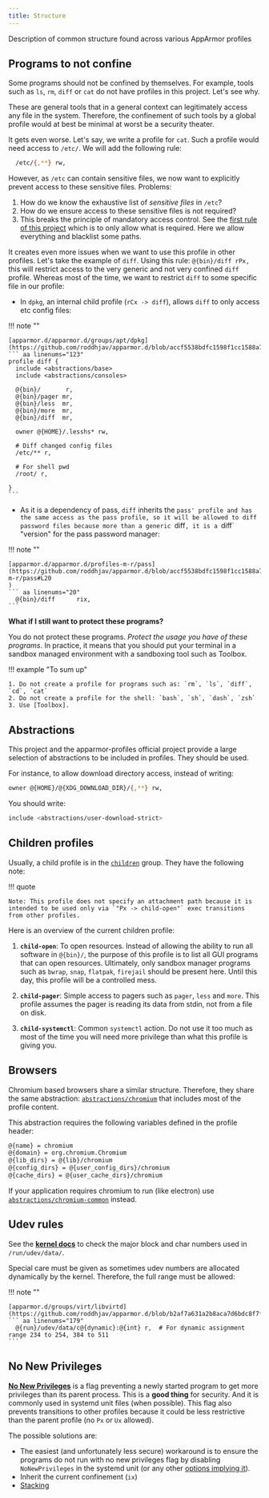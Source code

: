 ```yaml
---
title: Structure
---
```


Description of common structure found across various AppArmor profiles


## Programs to not confine

Some programs should not be confined by themselves. For example, tools such as `ls`, `rm`, `diff` or `cat` do not have profiles in this project. Let's see why.

These are general tools that in a general context can legitimately access any file in the system. Therefore, the confinement of such tools by a global profile would at best be minimal at worst be a security theater.

It gets even worse. Let's say, we write a profile for `cat`. Such a profile would need access to `/etc/`. We will add the following rule:
```sh
  /etc/{,**} rw,
```

However, as `/etc` can contain sensitive files, we now want to explicitly prevent access to these sensitive files. Problems:

1. How do we know the exhaustive list of *sensitive files* in `/etc`?
2. How do we ensure access to these sensitive files is not required?
3. This breaks the principle of mandatory access control.
   See the [first rule of this project](index.md#project-rules) which is to only allow
   what is required. Here we allow everything and blacklist some paths.

It creates even more issues when we want to use this profile in other profiles. Let's take the example of `diff`. Using this rule: `@{bin}/diff rPx,` this will restrict access to the very generic and not very confined `diff` profile. Whereas most of the time, we want to restrict `diff` to some specific file in our profile:

* In `dpkg`, an internal child profile (`rCx -> diff`), allows `diff` to only access etc config files:

!!! note ""

    [apparmor.d/apparmor.d/groups/apt/dpkg](https://github.com/roddhjav/apparmor.d/blob/accf5538bdfc1598f1cc1588a7118252884df50c/apparmor.d/groups/apt/dpkg#L123)
    ``` aa linenums="123"
    profile diff {
      include <abstractions/base>
      include <abstractions/consoles>

      @{bin}/       r,
      @{bin}/pager mr,
      @{bin}/less  mr,
      @{bin}/more  mr,
      @{bin}/diff  mr,

      owner @{HOME}/.lesshs* rw,

      # Diff changed config files
      /etc/** r,

      # For shell pwd
      /root/ r,

    }
    ```

* As it is a dependency of pass, `diff` inherits the `pass' profile and has the same access as the pass profile, so it will be allowed to diff password files because more than a generic `diff`, it is a `diff` "version" for the pass password manager:

!!! note ""

    [apparmor.d/apparmor.d/profiles-m-r/pass](https://github.com/roddhjav/apparmor.d/blob/accf5538bdfc1598f1cc1588a7118252884df50c/apparmor.d/profiles-m-r/pass#L20
    )
    ``` aa linenums="20"
      @{bin}/diff      rix,
    ```

**What if I still want to protect these programs?**

You do not protect these programs. *Protect the usage you have of these programs*. In practice, it means that you should put your terminal in a sandbox managed environment with a sandboxing tool such as Toolbox.

!!! example "To sum up"

    1. Do not create a profile for programs such as: `rm`, `ls`, `diff`, `cd`, `cat`
    2. Do not create a profile for the shell: `bash`, `sh`, `dash`, `zsh`
    3. Use [Toolbox].

[Toolbox]: https://containertoolbx.org/



## Abstractions

This project and the apparmor-profiles official project provide a large selection of abstractions to be included in profiles. They should be used.

For instance, to allow download directory access, instead of writing:
```sh
owner @{HOME}/@{XDG_DOWNLOAD_DIR}/{,**} rw,
```

You should write:
```sh
include <abstractions/user-download-strict>
```


## Children profiles

Usually, a child profile is in the [`children`][children] group. They have the following note:

!!! quote

    Note: This profile does not specify an attachment path because it is intended to be used only via `"Px -> child-open"` exec transitions from other profiles. 

[children]: https://github.com/roddhjav/apparmor.d/blob/main/apparmor.d/groups/children

Here is an overview of the current children profile:

1. **`child-open`**: To open resources. Instead of allowing the ability to run all software in `@{bin}/`, the purpose of this profile is to list all GUI programs that can open resources. Ultimately, only sandbox manager programs such as `bwrap`, `snap`, `flatpak`, `firejail` should be present here. Until this day, this profile will be a controlled mess.

2. **`child-pager`**: Simple access to pagers such as `pager`, `less` and `more`. This profile assumes the pager is reading its data from stdin, not from a file on disk.

3. **`child-systemctl`**: Common `systemctl` action. Do not use it too much as most of the time you will need more privilege than what this profile is giving you.


## Browsers

Chromium based browsers share a similar structure. Therefore, they share the same abstraction: [`abstractions/chromium`][chromium] that includes most of the profile content.

This abstraction requires the following variables defined in the profile header:
```sh
@{name} = chromium
@{domain} = org.chromium.Chromium
@{lib_dirs} = @{lib}/chromium
@{config_dirs} = @{user_config_dirs}/chromium
@{cache_dirs} = @{user_cache_dirs}/chromium
```

If your application requires chromium to run (like electron) use [`abstractions/chromium-common`][chromium-common] instead.

[chromium]: https://github.com/roddhjav/apparmor.d/blob/main/apparmor.d/abstractions/chromium
[chromium-common]: https://github.com/roddhjav/apparmor.d/blob/main/apparmor.d/abstractions/chromium-common

## Udev rules

See the **[kernel docs][kernel]** to check the major block and char numbers used in `/run/udev/data/`.

Special care must be given as sometimes udev numbers are allocated dynamically by the kernel. Therefore, the full range must be allowed:

!!! note ""

    [apparmor.d/groups/virt/libvirtd](https://github.com/roddhjav/apparmor.d/blob/b2af7a631a2b8aca7d6bdc8f7ff4fdd5ec94220e/apparmor.d/groups/virt/libvirtd#L188)
    ``` aa linenums="179"
      @{run}/udev/data/c@{dynamic}:@{int} r,  # For dynamic assignment range 234 to 254, 384 to 511
    ```

[kernel]: https://raw.githubusercontent.com/torvalds/linux/master/Documentation/admin-guide/devices.txt


## No New Privileges

[**No New Privileges**](https://www.kernel.org/doc/html/latest/userspace-api/no_new_privs.html) is a flag preventing a newly started program to get more privileges than its parent process. This is a **good thing** for security. And it is commonly used in systemd unit files (when possible). This flag also prevents transitions to other profiles because it could be less restrictive than the parent profile (no `Px` or `Ux` allowed).

The possible solutions are:

* The easiest (and unfortunately less secure) workaround is to ensure the programs do not run with no new privileges flag by disabling `NoNewPrivileges` in the systemd unit (or any other [options implying it](https://man.archlinux.org/man/core/systemd/systemd.exec.5.en#SECURITY)).
* Inherit the current confinement (`ix`)
* [Stacking](https://gitlab.com/apparmor/apparmor/-/wikis/AppArmorStacking)
